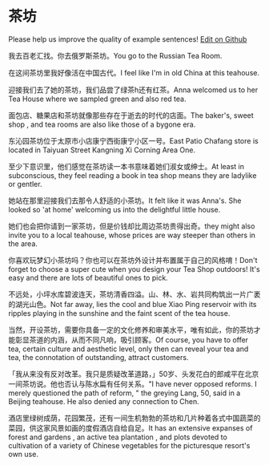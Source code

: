 # 茶坊

Please help us improve the quality of example sentences! [Edit on Github](https://github.com/jiyushe/jiyu-example-sentence-source/blob/main/chinese/chafang_2.md)

<p><span class="chinese">我去百老汇找。你去俄罗斯茶坊。</span><span class="english">You go to the Russian Tea Room.</span></p>

<p><span class="chinese">在这间茶坊里我好像活在中国古代。</span><span class="english">I feel like I'm in old China at this teahouse.</span></p>

<p><span class="chinese">迎接我们去了她的茶坊，我们品尝了绿茶h还有红茶。</span><span class="english">Anna welcomed us to her Tea House where we sampled green and also red tea.</span></p>

<p><span class="chinese">面包店、糖果店和茶坊就像那些存在于逝去的时代的店面。</span><span class="english">The baker's, sweet shop , and tea rooms are also like those of a bygone era.</span></p>

<p><span class="chinese">东沁园茶坊位于太原市小店康宁西街康宁小区一号。</span><span class="english">East Patio Chafang store is located in Taiyuan Street Kangning Xi Corning Area One.</span></p>

<p><span class="chinese">至少下意识里，他们感觉在茶坊读一本书意味着她们淑女或绅士。</span><span class="english">At least in subconscious, they feel reading a book in tea shop means they are ladylike or gentler.</span></p>

<p><span class="chinese">她站在那里迎接我们去那令人舒适的小茶坊。</span><span class="english">It felt like it was Anna's. She looked so 'at home' welcoming us into the delightful little house.</span></p>

<p><span class="chinese">她们也会把你请到一家茶坊，但是价钱却比周边茶坊贵得出奇。</span><span class="english">they might also invite you to a local teahouse, whose prices are way steeper than others in the area.</span></p>

<p><span class="chinese">你喜欢玩梦幻小茶坊吗？你也可以在茶坊外设计并布置属于自己的风格唷！</span><span class="english">Don't forget to choose a super cute when you design your Tea Shop outdoors! It's easy and there are lots of beautiful ones to pick.</span></p>

<p><span class="chinese">不远处，小坪水库碧波连天，茶坊清香四溢。山、林、水、岩共同构筑出一片广袤的湖光山色。</span><span class="english">Not far away, lies the cool and blue Xiao Ping reservoir with its ripples playing in the sunshine and the faint scent of the tea house.</span></p>

<p><span class="chinese">当然，开设茶坊，需要你具备一定的文化修养和审美水平，唯有如此，你的茶坊才能彰显茶道的内涵，从而不同凡响，吸引顾客。</span><span class="english">Of course, you have to offer tea, certain culture and aesthetic level, only then can reveal your tea and tea, the connotation of outstanding, attract customers.</span></p>

<p><span class="chinese">「我从来没有反对改革。我只是质疑改革道路，」50岁、头发花白的郎咸平在北京一间茶坊说。他也否认与陈水扁有任何关系。</span><span class="english">"I have never opposed reforms. I merely questioned the path of reform, " the greying Lang, 50, said in a Beijing teahouse. He also denied any connection to Chen.</span></p>

<p><span class="chinese">酒店里绿树成荫，花园繁茂，还有一间生机勃勃的茶坊和几片种着各式中国蔬菜的菜园，供这家风景如画的度假酒店自给自足。</span><span class="english">It has an extensive expanses of forest and gardens , an active tea plantation , and plots devoted to cultivation of a variety of Chinese vegetables for the picturesque resort's own use.</span></p>

